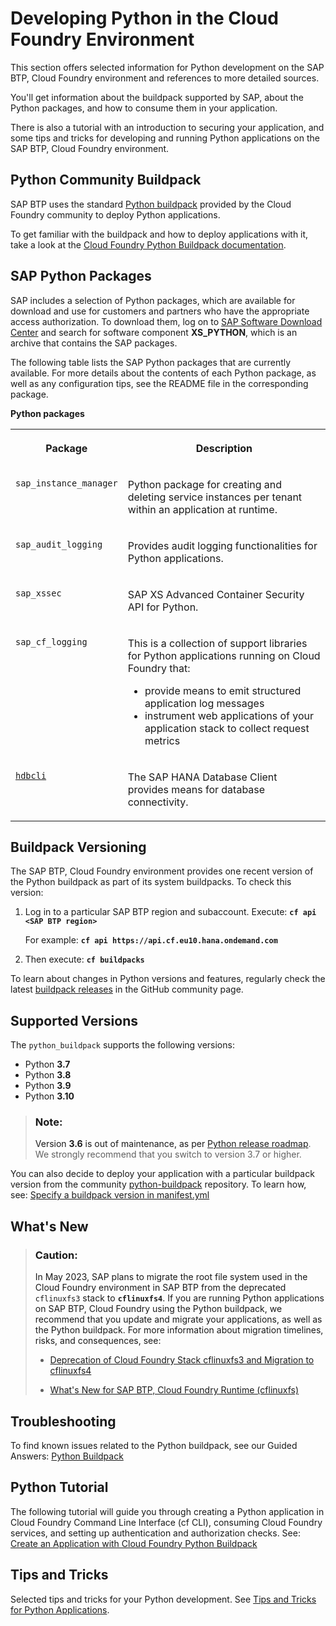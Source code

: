 <!-- loioacf8f49356d047fbb1a4d04dcec3fd36 -->

# Developing Python in the Cloud Foundry Environment

This section offers selected information for Python development on the SAP BTP, Cloud Foundry environment and references to more detailed sources.



You'll get information about the buildpack supported by SAP, about the Python packages, and how to consume them in your application.

There is also a tutorial with an introduction to securing your application, and some tips and tricks for developing and running Python applications on the SAP BTP, Cloud Foundry environment.



## Python Community Buildpack

 SAP BTP uses the standard [Python buildpack](https://github.com/cloudfoundry/python-buildpack) provided by the Cloud Foundry community to deploy Python applications.

To get familiar with the buildpack and how to deploy applications with it, take a look at the [Cloud Foundry Python Buildpack documentation](https://docs.cloudfoundry.org/buildpacks/python/index.html).



## SAP Python Packages

SAP includes a selection of Python packages, which are available for download and use for customers and partners who have the appropriate access authorization. To download them, log on to [SAP Software Download Center](https://launchpad.support.sap.com/#/softwarecenter) and search for software component **XS\_PYTHON**, which is an archive that contains the SAP packages.

The following table lists the SAP Python packages that are currently available. For more details about the contents of each Python package, as well as any configuration tips, see the README file in the corresponding package.

**Python packages**


<table>
<tr>
<th valign="top">

Package



</th>
<th valign="top">

Description



</th>
</tr>
<tr>
<td valign="top">

 `sap_instance_manager` 



</td>
<td valign="top">

Python package for creating and deleting service instances per tenant within an application at runtime.



</td>
</tr>
<tr>
<td valign="top">

 `sap_audit_logging` 



</td>
<td valign="top">

Provides audit logging functionalities for Python applications.



</td>
</tr>
<tr>
<td valign="top">

 `sap_xssec` 



</td>
<td valign="top">

SAP XS Advanced Container Security API for Python.



</td>
</tr>
<tr>
<td valign="top">

 `sap_cf_logging` 



</td>
<td valign="top">

This is a collection of support libraries for Python applications running on Cloud Foundry that:

-   provide means to emit structured application log messages
-   instrument web applications of your application stack to collect request metrics



</td>
</tr>
<tr>
<td valign="top">

 [`hdbcli`](https://help.sap.com/viewer/0eec0d68141541d1b07893a39944924e/2.0.02/en-US/f3b8fabf34324302b123297cdbe710f0.html) 



</td>
<td valign="top">

The SAP HANA Database Client provides means for database connectivity.



</td>
</tr>
</table>



<a name="loioacf8f49356d047fbb1a4d04dcec3fd36__section_kfn_ldv_f5b"/>

## Buildpack Versioning

The SAP BTP, Cloud Foundry environment provides one recent version of the Python buildpack as part of its system buildpacks. To check this version:

1.  Log in to a particular SAP BTP region and subaccount. Execute: **`cf api <SAP BTP region>`**

    For example: **`cf api https://api.cf.eu10.hana.ondemand.com`**

2.  Then execute: **`cf buildpacks`**


To learn about changes in Python versions and features, regularly check the latest [buildpack releases](https://github.com/cloudfoundry/python-buildpack/releases) in the GitHub community page.



<a name="loioacf8f49356d047fbb1a4d04dcec3fd36__section_w1d_tr1_krb"/>

## Supported Versions

The `python_buildpack` supports the following versions:

-   Python **3.7**
-   Python **3.8**
-   Python **3.9**
-   Python **3.10**

> ### Note:  
> Version **3.6** is out of maintenance, as per [Python release roadmap](https://www.python.org/downloads/). We strongly recommend that you switch to version 3.7 or higher.

You can also decide to deploy your application with a particular buildpack version from the community [python-buildpack](https://github.com/cloudfoundry/python-buildpack) repository. To learn how, see: [Specify a buildpack version in manifest.yml](tips-and-tricks-for-python-applications-b5e1c82.md#loiob5e1c8244e594f53936b6406905c7937__specify_python_bp_version)



<a name="loioacf8f49356d047fbb1a4d04dcec3fd36__section_c2n_314_wwb"/>

## What's New

> ### Caution:  
> In May 2023, SAP plans to migrate the root file system used in the Cloud Foundry environment in SAP BTP from the deprecated `cflinuxfs3` stack to **`cflinuxfs4`**. If you are running Python applications on SAP BTP, Cloud Foundry using the Python buildpack, we recommend that you update and migrate your applications, as well as the Python buildpack. For more information about migration timelines, risks, and consequences, see:
> 
> -   [Deprecation of Cloud Foundry Stack cflinuxfs3 and Migration to cflinuxfs4](https://blogs.sap.com/2023/02/16/deprecation-of-cloud-foundry-stack-cflinuxfs3-and-migration-to-cflinuxfs4/)
> 
> -   [What's New for SAP BTP, Cloud Foundry Runtime \(cflinuxfs\)](https://help.sap.com/whats-new/cf0cb2cb149647329b5d02aa96303f56?Component=SAP%20BTP,%20Cloud%20Foundry%20Runtime&q=cflinuxfs&locale=en-US&version=Cloud)



<a name="loioacf8f49356d047fbb1a4d04dcec3fd36__section_iwr_zxf_hvb"/>

## Troubleshooting

To find known issues related to the Python buildpack, see our Guided Answers: [Python Buildpack](https://ga.support.sap.com/dtp/viewer/#/tree/3254/actions/51226:51231/?version=current)



## Python Tutorial

The following tutorial will guide you through creating a Python application in Cloud Foundry Command Line Interface \(cf CLI\), consuming Cloud Foundry services, and setting up authentication and authorization checks. See: [Create an Application with Cloud Foundry Python Buildpack](https://developers.sap.com/tutorials/btp-cf-buildpacks-python-create.html)



## Tips and Tricks

Selected tips and tricks for your Python development. See [Tips and Tricks for Python Applications](tips-and-tricks-for-python-applications-b5e1c82.md).


